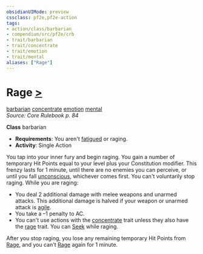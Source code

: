 ```yaml
---
obsidianUIMode: preview
cssclass: pf2e,pf2e-action
tags:
- action/class/barbarian
- compendium/src/pf2e/crb
- trait/barbarian
- trait/concentrate
- trait/emotion
- trait/mental
aliases: ["Rage"]
---
```

# Rage [>](rules/core-rulebook/chapter-9-playing-the-game.md#Actions "Single Action")
[barbarian](rules/traits/barbarian.md "Barbarian Class Trait")  [concentrate](rules/traits/concentrate.md "Concentrate Action & Ability Trait")  [emotion](rules/traits/emotion.md "Emotion Effect Trait")  [mental](rules/traits/mental.md "Mental Effect Trait")  
*Source: Core Rulebook p. 84*  

**Class** barbarian
- **Requirements**: You aren't [fatigued](rules/conditions.md#Fatigued) or raging.
- **Activity**: Single Action

You tap into your inner fury and begin raging. You gain a number of temporary Hit Points equal to your level plus your Constitution modifier. This frenzy lasts for 1 minute, until there are no enemies you can perceive, or until you fall [unconscious](rules/conditions.md#Unconscious), whichever comes first. You can't voluntarily stop raging. While you are raging:

- You deal 2 additional damage with melee weapons and unarmed attacks. This additional damage is halved if your weapon or unarmed attack is [agile](rules/traits/agile.md "Agile Weapon Trait").
- You take a –1 penalty to AC.
- You can't use actions with the [concentrate](rules/traits/concentrate.md "Concentrate Action & Ability Trait") trait unless they also have the [rage](rules/traits/rage.md "Rage Combat Trait") trait. You can [Seek](rules/actions/seek.md) while raging.

After you stop raging, you lose any remaining temporary Hit Points from [Rage](rules/actions/rage.md), and you can't [Rage](rules/actions/rage.md) again for 1 minute.